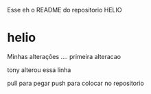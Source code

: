 Esse eh o README do repositorio HELIO

# helio

Minhas alterações ....
primeira alteracao



<?php

Empurrando para baixo

?>
tony alterou essa linha












pull para pegar
push para colocar no repositorio

